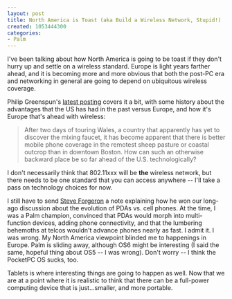 ```yaml
--- 
layout: post
title: North America is Toast (aka Build a Wireless Network, Stupid!)
created: 1053444300
categories: 
- Palm
---
```

I've been talking about how North America is going to be toast if they don't hurry up and settle on a wireless standard. Europe is light years farther ahead, and it is becoming more and more obvious that both the post-PC era and networking in general are going to depend on ubiquitous wireless coverage.

Philip Greenspun's <a href="http://blogs.law.harvard.edu/philg/2003/05/20#a425" title="Wireless Internet in the US = Neo-Feudalism?">latest posting</a> covers it a bit, with some history about the advantages that the US has had in the past versus Europe, and how it's Europe that's ahead with wireless:<blockquote>After two days of touring Wales, a country that apparently has yet to discover the mixing faucet, it has become apparent that there is better mobile phone coverage in the remotest sheep pasture or coastal outcrop than in downtown Boston.  How can such an otherwise backward place be so far ahead of the U.S. technologically?</blockquote>I don't necessarily think that 802.11xxx will be <strong>the</strong> wireless network, but there needs to be one standard that you can access anywhere -- I'll take a pass on technology choices for now.

I still have to send <a href="http://www.mxresearch.ca">Steve Forgeron</a> a note explaining how he won our long-ago discussion about the evolution of PDAs vs. cell phones. At the time, I was a Palm champion, convinced that PDAs would morph into multi-function devices, adding phone connectivity, and that the lumbering behemoths at telcos wouldn't advance phones nearly as fast. I admit it. I was wrong. My North America viewpoint blinded me to happenings in Europe. Palm is sliding away, although OS6 might be interesting (I said the same, hopeful thing about OS5 -- I was wrong). Don't worry -- I think the PocketPC OS sucks, too.

Tablets is where interesting things are going to happen as well. Now that we are at a point where it is realistic to think that there can be a full-power computing device that is just...smaller, and more portable.
